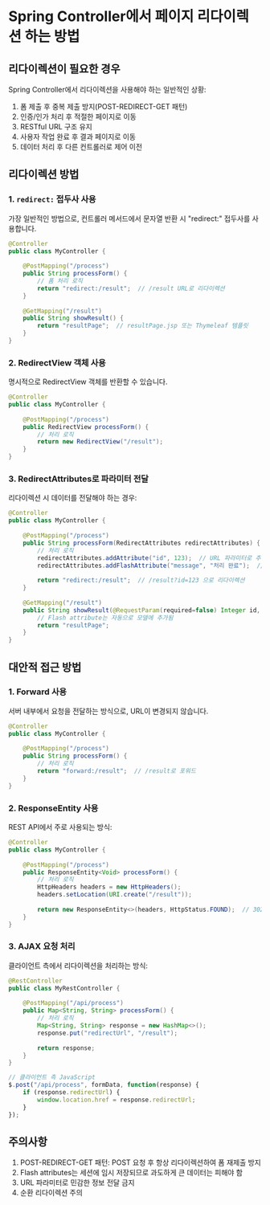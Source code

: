 # Spring Controller에서 페이지 리다이렉션 하는 방법

## 리다이렉션이 필요한 경우

Spring Controller에서 리다이렉션을 사용해야 하는 일반적인 상황:

1. 폼 제출 후 중복 제출 방지(POST-REDIRECT-GET 패턴)
2. 인증/인가 처리 후 적절한 페이지로 이동
3. RESTful URL 구조 유지
4. 사용자 작업 완료 후 결과 페이지로 이동
5. 데이터 처리 후 다른 컨트롤러로 제어 이전

## 리다이렉션 방법

### 1. `redirect:` 접두사 사용

가장 일반적인 방법으로, 컨트롤러 메서드에서 문자열 반환 시 "redirect:" 접두사를 사용합니다.

```java
@Controller
public class MyController {
    
    @PostMapping("/process")
    public String processForm() {
        // 폼 처리 로직
        return "redirect:/result";  // /result URL로 리다이렉션
    }
    
    @GetMapping("/result")
    public String showResult() {
        return "resultPage";  // resultPage.jsp 또는 Thymeleaf 템플릿
    }
}
```

### 2. RedirectView 객체 사용

명시적으로 RedirectView 객체를 반환할 수 있습니다.

```java
@Controller
public class MyController {
    
    @PostMapping("/process")
    public RedirectView processForm() {
        // 처리 로직
        return new RedirectView("/result");
    }
}
```

### 3. RedirectAttributes로 파라미터 전달

리다이렉션 시 데이터를 전달해야 하는 경우:

```java
@Controller
public class MyController {
    
    @PostMapping("/process")
    public String processForm(RedirectAttributes redirectAttributes) {
        // 처리 로직
        redirectAttributes.addAttribute("id", 123);  // URL 파라미터로 추가
        redirectAttributes.addFlashAttribute("message", "처리 완료");  // FlashAttribute로 추가
        
        return "redirect:/result";  // /result?id=123 으로 리다이렉션
    }
    
    @GetMapping("/result")
    public String showResult(@RequestParam(required=false) Integer id, Model model) {
        // Flash attribute는 자동으로 모델에 추가됨
        return "resultPage";
    }
}
```

## 대안적 접근 방법

### 1. Forward 사용

서버 내부에서 요청을 전달하는 방식으로, URL이 변경되지 않습니다.

```java
@Controller
public class MyController {
    
    @PostMapping("/process")
    public String processForm() {
        // 처리 로직
        return "forward:/result";  // /result로 포워드
    }
}
```

### 2. ResponseEntity 사용

REST API에서 주로 사용되는 방식:

```java
@Controller
public class MyController {
    
    @PostMapping("/process")
    public ResponseEntity<Void> processForm() {
        // 처리 로직
        HttpHeaders headers = new HttpHeaders();
        headers.setLocation(URI.create("/result"));
        
        return new ResponseEntity<>(headers, HttpStatus.FOUND);  // 302 Found
    }
}
```

### 3. AJAX 요청 처리

클라이언트 측에서 리다이렉션을 처리하는 방식:

```java
@RestController
public class MyRestController {
    
    @PostMapping("/api/process")
    public Map<String, String> processForm() {
        // 처리 로직
        Map<String, String> response = new HashMap<>();
        response.put("redirectUrl", "/result");
        
        return response;
    }
}
```

```javascript
// 클라이언트 측 JavaScript
$.post("/api/process", formData, function(response) {
    if (response.redirectUrl) {
        window.location.href = response.redirectUrl;
    }
});
```

## 주의사항

1. POST-REDIRECT-GET 패턴: POST 요청 후 항상 리다이렉션하여 폼 재제출 방지
2. Flash attributes는 세션에 임시 저장되므로 과도하게 큰 데이터는 피해야 함
3. URL 파라미터로 민감한 정보 전달 금지
4. 순환 리다이렉션 주의